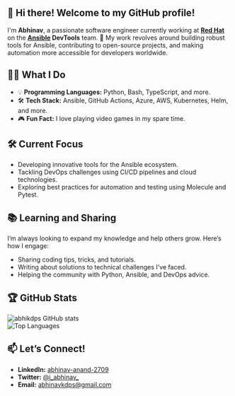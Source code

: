 ## 👋 Hi there! Welcome to my GitHub profile!

I'm **Abhinav**, a passionate software engineer currently working at **[Red Hat](https://redhat.com)** on the **[Ansible](https://github.com/ansible) DevTools** team. 🚀 My work revolves around building robust tools for Ansible, contributing to open-source projects, and making automation more accessible for developers worldwide.  

## 👨‍💻 What I Do  
- 💡 **Programming Languages:** Python, Bash, TypeScript, and more.  
- 🛠 **Tech Stack:** Ansible, GitHub Actions, Azure, AWS, Kubernetes, Helm, and more.  
- 🎮 **Fun Fact:** I love playing video games in my spare time.  

## 🛠 Current Focus  
- Developing innovative tools for the Ansible ecosystem.  
- Tackling DevOps challenges using CI/CD pipelines and cloud technologies.  
- Exploring best practices for automation and testing using Molecule and Pytest.  

## 📚 Learning and Sharing  
I’m always looking to expand my knowledge and help others grow. Here’s how I engage:  
- Sharing coding tips, tricks, and tutorials.  
- Writing about solutions to technical challenges I’ve faced.  
- Helping the community with Python, Ansible, and DevOps advice.  

## 🏆 GitHub Stats  
![abhikdps GitHub stats](https://github-readme-stats.vercel.app/api?username=abhikdps&show_icons=true&theme=radical)  
![Top Languages](https://github-readme-stats.vercel.app/api/top-langs/?username=abhikdps&layout=compact&theme=radical)

## 📫 Let’s Connect!  
- **LinkedIn:** [abhinav-anand-2709](https://www.linkedin.com/in/abhinav-anand-2709/)  
- **Twitter:** [@i_abhinav_](https://x.com/i_abhinav_)  
- **Email:** [abhinavkdps@gmail.com](mailto:abhinavkdps@gmail.com)
